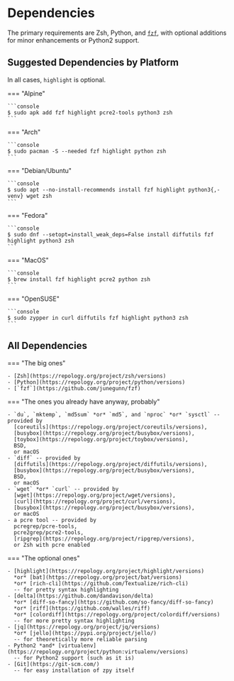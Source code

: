 # Dependencies

The primary requirements are Zsh, Python, and [`fzf`](https://github.com/junegunn/fzf),
with optional additions for minor enhancements or Python2 support.

## Suggested Dependencies by Platform

In all cases, `highlight` is optional.

=== "Alpine"

    ```console
    $ sudo apk add fzf highlight pcre2-tools python3 zsh
    ```

=== "Arch"

    ```console
    $ sudo pacman -S --needed fzf highlight python zsh
    ```

=== "Debian/Ubuntu"

    ```console
    $ sudo apt --no-install-recommends install fzf highlight python3{,-venv} wget zsh
    ```

=== "Fedora"

    ```console
    $ sudo dnf --setopt=install_weak_deps=False install diffutils fzf highlight python3 zsh
    ```

=== "MacOS"

    ```console
    $ brew install fzf highlight pcre2 python zsh
    ```

=== "OpenSUSE"

    ```console
    $ sudo zypper in curl diffutils fzf highlight python3 zsh
    ```

## All Dependencies

=== "The big ones"

    - [Zsh](https://repology.org/project/zsh/versions)
    - [Python](https://repology.org/project/python/versions)
    - [`fzf`](https://github.com/junegunn/fzf)

=== "The ones you already have anyway, probably"

    - `du`, `mktemp`, `md5sum` *or* `md5`, and `nproc` *or* `sysctl` -- provided by
      [coreutils](https://repology.org/project/coreutils/versions),
      [busybox](https://repology.org/project/busybox/versions),
      [toybox](https://repology.org/project/toybox/versions),
      BSD,
      or macOS
    - `diff` -- provided by
      [diffutils](https://repology.org/project/diffutils/versions),
      [busybox](https://repology.org/project/busybox/versions),
      BSD,
      or macOS
    - `wget` *or* `curl` -- provided by
      [wget](https://repology.org/project/wget/versions),
      [curl](https://repology.org/project/curl/versions),
      [busybox](https://repology.org/project/busybox/versions),
      or macOS
    - a pcre tool -- provided by
      pcregrep/pcre-tools,
      pcre2grep/pcre2-tools,
      [ripgrep](https://repology.org/project/ripgrep/versions),
      or Zsh with pcre enabled

=== "The optional ones"

    - [highlight](https://repology.org/project/highlight/versions)
      *or* [bat](https://repology.org/project/bat/versions)
      *or* [rich-cli](https://github.com/Textualize/rich-cli)
      -- for pretty syntax highlighting
    - [delta](https://github.com/dandavison/delta)
      *or* [diff-so-fancy](https://github.com/so-fancy/diff-so-fancy)
      *or* [riff](https://github.com/walles/riff)
      *or* [colordiff](https://repology.org/project/colordiff/versions)
      -- for more pretty syntax highlighting
    - [jq](https://repology.org/project/jq/versions)
      *or* [jello](https://pypi.org/project/jello/)
      -- for theoretically more reliable parsing
    - Python2 *and* [virtualenv](https://repology.org/project/python:virtualenv/versions)
      -- for Python2 support (such as it is)
    - [Git](https://git-scm.com/)
      -- for easy installation of zpy itself
